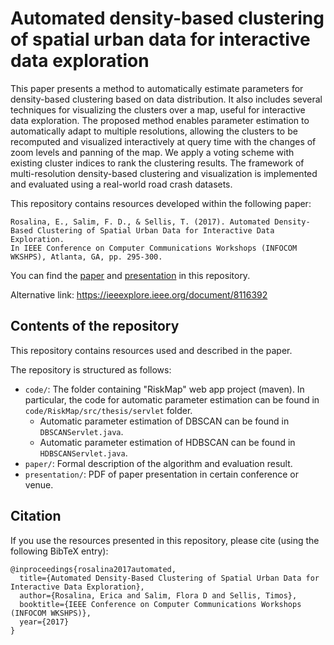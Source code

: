 # Automated density-based clustering of spatial urban data for interactive data exploration
This paper presents a method to automatically estimate parameters for density-based clustering based on data distribution. It also includes several techniques for visualizing the clusters over a map, useful for interactive data exploration. The proposed method enables parameter estimation to automatically adapt to multiple resolutions, allowing the clusters to be recomputed and visualized interactively at query time with the changes of zoom levels and panning of the map. We apply a voting scheme with existing cluster indices to rank the clustering results. The framework of multi-resolution density-based clustering and visualization is implemented and evaluated using a real-world road crash datasets.

This repository contains resources developed within the following paper:

	Rosalina, E., Salim, F. D., & Sellis, T. (2017). Automated Density-Based Clustering of Spatial Urban Data for Interactive Data Exploration. 
	In IEEE Conference on Computer Communications Workshops (INFOCOM WKSHPS), Atlanta, GA, pp. 295-300.

You can find the [paper](https://github.com/cruiseresearchgroup/Automated-density-based-clustering-for-interactive-data-exploration/blob/master/paper/Rosalina2017Automated.pdf) and [presentation](https://github.com/cruiseresearchgroup/Automated-density-based-clustering-for-interactive-data-exploration/blob/master/presentation/INFOCOMM-Erica2017.pdf) in this repository. 

Alternative link: https://ieeexplore.ieee.org/document/8116392

## Contents of the repository
This repository contains resources used and described in the paper.

The repository is structured as follows:

- `code/`: The folder containing "RiskMap" web app project (maven). In particular, the code for automatic parameter estimation can be found in `code/RiskMap/src/thesis/servlet` folder. 
   * Automatic parameter estimation of DBSCAN can be found in `DBSCANServlet.java`. 
   * Automatic parameter estimation of HDBSCAN can be found in `HDBSCANServlet.java`.
- `paper/`: Formal description of the algorithm and evaluation result. 
- `presentation/`: PDF of paper presentation in certain conference or venue.

## Citation
If you use the resources presented in this repository, please cite (using the following BibTeX entry):
```
@inproceedings{rosalina2017automated,
  title={Automated Density-Based Clustering of Spatial Urban Data for Interactive Data Exploration},
  author={Rosalina, Erica and Salim, Flora D and Sellis, Timos}, 
  booktitle={IEEE Conference on Computer Communications Workshops (INFOCOM WKSHPS)}, 
  year={2017}
}
```

